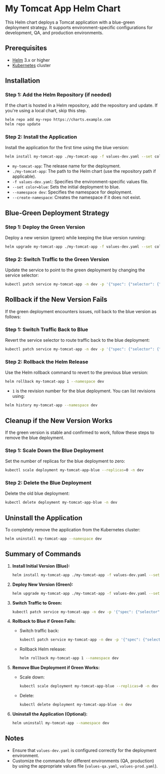 
# My Tomcat App Helm Chart

This Helm chart deploys a Tomcat application with a blue-green deployment strategy. It supports environment-specific configurations for development, QA, and production environments.

## Prerequisites

- [Helm](https://helm.sh/docs/intro/install/) 3.x or higher
- [Kubernetes](https://kubernetes.io/docs/setup/) cluster

## Installation

### Step 1: Add the Helm Repository (if needed)

If the chart is hosted in a Helm repository, add the repository and update. If you're using a local chart, skip this step.

```bash
helm repo add my-repo https://charts.example.com
helm repo update
```

### Step 2: Install the Application

Install the application for the first time using the blue version:

```bash
helm install my-tomcat-app ./my-tomcat-app -f values-dev.yaml --set color=blue --namespace dev --create-namespace
```

- `my-tomcat-app`: The release name for the deployment.
- `./my-tomcat-app`: The path to the Helm chart (use the repository path if applicable).
- `-f values-dev.yaml`: Specifies the environment-specific values file.
- `--set color=blue`: Sets the initial deployment to blue.
- `--namespace dev`: Specifies the namespace for deployment.
- `--create-namespace`: Creates the namespace if it does not exist.

## Blue-Green Deployment Strategy

### Step 1: Deploy the Green Version

Deploy a new version (green) while keeping the blue version running:

```bash
helm upgrade my-tomcat-app ./my-tomcat-app -f values-dev.yaml --set color=green --namespace dev
```

### Step 2: Switch Traffic to the Green Version

Update the service to point to the green deployment by changing the service selector:

```bash
kubectl patch service my-tomcat-app -n dev -p '{"spec": {"selector": {"app.kubernetes.io/name": "my-tomcat-app", "app.kubernetes.io/instance": "my-tomcat-app-green"}}}'
```

## Rollback if the New Version Fails

If the green deployment encounters issues, roll back to the blue version as follows:

### Step 1: Switch Traffic Back to Blue

Revert the service selector to route traffic back to the blue deployment:

```bash
kubectl patch service my-tomcat-app -n dev -p '{"spec": {"selector": {"app.kubernetes.io/name": "my-tomcat-app", "app.kubernetes.io/instance": "my-tomcat-app-blue"}}}'
```

### Step 2: Rollback the Helm Release

Use the Helm rollback command to revert to the previous blue version:

```bash
helm rollback my-tomcat-app 1 --namespace dev
```

- `1` is the revision number for the blue deployment. You can list revisions using:

```bash
helm history my-tomcat-app --namespace dev
```

## Cleanup if the New Version Works

If the green version is stable and confirmed to work, follow these steps to remove the blue deployment.

### Step 1: Scale Down the Blue Deployment

Set the number of replicas for the blue deployment to zero:

```bash
kubectl scale deployment my-tomcat-app-blue --replicas=0 -n dev
```

### Step 2: Delete the Blue Deployment

Delete the old blue deployment:

```bash
kubectl delete deployment my-tomcat-app-blue -n dev
```

## Uninstall the Application

To completely remove the application from the Kubernetes cluster:

```bash
helm uninstall my-tomcat-app --namespace dev
```

## Summary of Commands

1. **Install Initial Version (Blue):**
   ```bash
   helm install my-tomcat-app ./my-tomcat-app -f values-dev.yaml --set color=blue --namespace dev --create-namespace
   ```

2. **Deploy New Version (Green):**
   ```bash
   helm upgrade my-tomcat-app ./my-tomcat-app -f values-dev.yaml --set color=green --namespace dev
   ```

3. **Switch Traffic to Green:**
   ```bash
   kubectl patch service my-tomcat-app -n dev -p '{"spec": {"selector": {"app.kubernetes.io/name": "my-tomcat-app", "app.kubernetes.io/instance": "my-tomcat-app-green"}}}'
   ```

4. **Rollback to Blue if Green Fails:**
   - Switch traffic back:
     ```bash
     kubectl patch service my-tomcat-app -n dev -p '{"spec": {"selector": {"app.kubernetes.io/name": "my-tomcat-app", "app.kubernetes.io/instance": "my-tomcat-app-blue"}}}'
     ```
   - Rollback Helm release:
     ```bash
     helm rollback my-tomcat-app 1 --namespace dev
     ```

5. **Remove Blue Deployment if Green Works:**
   - Scale down:
     ```bash
     kubectl scale deployment my-tomcat-app-blue --replicas=0 -n dev
     ```
   - Delete:
     ```bash
     kubectl delete deployment my-tomcat-app-blue -n dev
     ```

6. **Uninstall the Application (Optional):**
   ```bash
   helm uninstall my-tomcat-app --namespace dev
   ```

## Notes

- Ensure that `values-dev.yaml` is configured correctly for the deployment environment.
- Customize the commands for different environments (QA, production) by using the appropriate values file (`values-qa.yaml`, `values-prod.yaml`).
